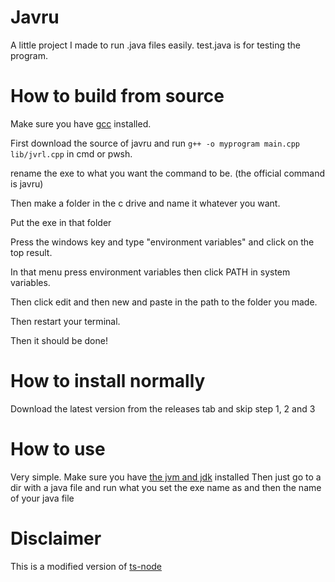 # Javru
 A little project I made to run .java files easily. test.java is for testing the program.

# How to build from source
 Make sure you have [gcc](https://gcc.gnu.org/releases.html) installed.

 First download the source of javru and run `g++ -o myprogram main.cpp lib/jvrl.cpp` in cmd or pwsh.

 rename the exe to what you want the command to be. (the official command is javru)

 Then make a folder in the c drive and name it whatever you want.

 Put the exe in that folder

 Press the windows key and type "environment variables" and click on the top result.

 In that menu press environment variables then click PATH in system variables.

 Then click edit and then new and paste in the path to the folder you made.

 Then restart your terminal.

 Then it should be done!

# How to install normally
 Download the latest version from the releases tab and skip step 1, 2 and 3

# How to use
 Very simple.
 Make sure you have [the jvm and jdk](https://www.java.com) installed
 Then just go to a dir with a java file and run what you set the exe name as and then the name of your java file

# Disclaimer
 This is a modified version of [ts-node](https://github.com/Thepuppetqueen57/ts-node)